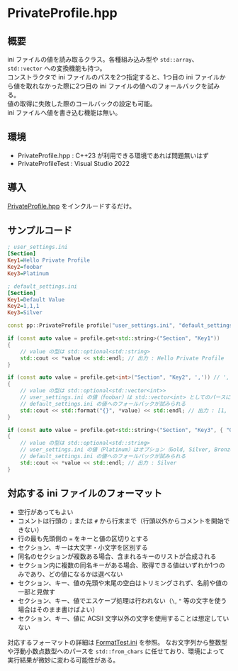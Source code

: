# PrivateProfile.hpp

## 概要

ini ファイルの値を読み取るクラス。各種組み込み型や `std::array`、`std::vector` への変換機能も持つ。  
コンストラクタで ini ファイルのパスを2つ指定すると、1つ目の ini ファイルから値を取れなかった際に2つ目の ini ファイルの値へのフォールバックを試みる。  
値の取得に失敗した際のコールバックの設定も可能。  
ini ファイルへ値を書き込む機能は無い。

## 環境

- PrivateProfile.hpp : C++23 が利用できる環境であれば問題無いはず
- PrivateProfileTest : Visual Studio 2022

## 導入

[PrivateProfile.hpp](PrivateProfile.hpp) をインクルードするだけ。

## サンプルコード

```ini
; user_settings.ini
[Section]
Key1=Hello Private Profile
Key2=foobar
Key3=Platinum
```

```ini
; default_settings.ini
[Section]
Key1=Default Value
Key2=1,1,1
Key3=Silver
```

```c++
const pp::PrivateProfile profile("user_settings.ini", "default_settings.ini");

if (const auto value = profile.get<std::string>("Section", "Key1"))
{
	// value の型は std::optional<std::string>
	std::cout << *value << std::endl; // 出力 : Hello Private Profile
}

if (const auto value = profile.get<int>("Section", "Key2", ',')) // ',' はデリミタ
{
	// value の型は std::optional<std::vector<int>>
	// user_settings.ini の値（foobar）は std::vector<int> としてのパースに失敗するため、
	// default_settings.ini の値へのフォールバックが試みられる
	std::cout << std::format("{}", *value) << std::endl; // 出力 : [1, 1, 1]
}

if (const auto value = profile.get<std::string>("Section", "Key3", { "Gold", "Silver", "Bronze" }))
{
	// value の型は std::optional<std::string>
	// user_settings.ini の値（Platinum）はオプション（Gold, Silver, Bronze）に含まれないため、
	// default_settings.ini の値へのフォールバックが試みられる
	std::cout << *value << std::endl; // 出力 : Silver
}
```

## 対応する ini ファイルのフォーマット

- 空行があってもよい
- コメントは行頭の `;` または `#` から行末まで（行頭以外からコメントを開始できない）
- 行の最も先頭側の `=` をキーと値の区切りとする
- セクション、キーは大文字・小文字を区別する
- 同名のセクションが複数ある場合、含まれるキーのリストが合成される
- セクション内に複数の同名キーがある場合、取得できる値はいずれか1つのみであり、どの値になるかは選べない
- セクション、キー、値の先頭や末尾の空白はトリミングされず、名前や値の一部と見做す
- セクション、キー、値でエスケープ処理は行われない（`\`, `"` 等の文字を使う場合はそのまま書けばよい）
- セクション、キー、値に ACSII 文字以外の文字を使用することは想定していない

対応するフォーマットの詳細は [FormatTest.ini](PrivateProfileTest/TestProfile/FormatTest.ini) を参照。
なお文字列から整数型や浮動小数点数型へのパースを `std::from_chars` に任せており、環境によって実行結果が微妙に変わる可能性がある。

